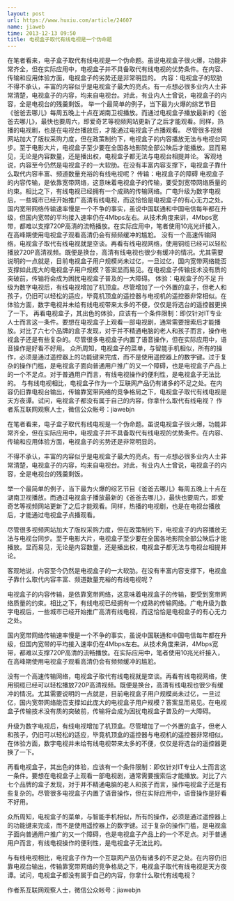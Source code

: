 ```yaml
---
layout: post
url: https://www.huxiu.com/article/24607
name: jiaweb
time: 2013-12-13 09:50
title: 电视盒子取代有线电视是一个伪命题
---
```

在笔者看来，电子盒子取代有线电视是一个伪命题。虽说电视盒子很火爆，功能非常齐全，但在实际应用中，电视盒子并不具备取代有线电视的优势条件。在内容、传输和应用体验方面，电视盒子的劣势还是非常明显的。 内容：电视盒子的软肋 不得不承认，丰富的内容似乎是电视盒子最大的亮点。有一点想必很多业内人士非常清楚，电视盒子的内容，均来自电视台。对此，有业内人士曾说，电视盒子的内容，全是电视台的残羹剩饭。 举一个最简单的例子，当下最为火爆的综艺节目《爸爸去哪儿》每周五晚上十点在湖南卫视播放。而通过电视盒子播放最新的《爸爸去哪儿》，最快也要周六，即爱奇艺等视频网站更新了之后才能观看。同样，热播的电视剧，也是在电视台播放后，才能通过电视盒子点播观看。 尽管很多视频网站加大了版权采购力度，但在政策制约下，电视盒子的内容播放无法与电视台同步。至于电影大片，电视盒子至少要在全国各地影院全部公映后才能播放。显而易见，无论是内容数量，还是播出权，电视盒子都无法与电视台相提并论。 客观地说，内容至今仍然是电视盒子的一大软肋。在没有丰富内容支撑下，电视盒子靠什么取代内容丰富、频道数量充裕的有线电视呢？ 传输：电视盒子的障碍 电视盒子的内容传输，是依靠宽带网络，这意味着电视盒子的传输，要受到宽带网络质量的约束。相比之下，有线电视已经拥有一个成熟的传输网络。广电升级为数字电视后，一些城市已经开始推广高清有线电视，而这恰恰是电视盒子的有心无力之处。 国内宽带网络传输速率慢是一个不争的事实，虽说中国联通和中国电信每年都在升级，但国内宽带的平均接入速率仍在4Mbps左右。从技术角度来讲，4Mbps宽带，都难以支撑720P高清的流畅播放。在实际应用中，笔者使用10兆光纤接入，在高峰期使用电视盒子观看高清仍会有频频缓冲的尴尬。 没有一个高速传输网络，电视盒子取代有线电视就是空谈。再看有线电视网络，使用铜缆已经可以轻松播放720P高清视频。既便是换台，高清有线电视也很少有缓冲的情况。尤其需要说明的一点就是，目前电视盒子用户规模尚未过亿，一旦过亿，国内宽带网络能否支撑如此庞大的电视盒子用户规模？答案显而易见。在电视盒子传输技术没有质的突破前，传输将会成为困扰电视盒子普及的一大障碍。 体验：电视盒子的不足 升级为数字电视后，有线电视增加了机顶盒。尽管增加了一个外置的盒子，但老人和孩子，仍旧可以轻松的适应，毕竟机顶盒的遥控器与电视机的遥控器非常相似。在体验方面，数字电视并未给有线电视带来太多的不便，仅仅是将选台的遥控器更换了一下。 再看电视盒子，其出色的体验，应该有一个条件限制：即仅针对IT专业人士而言这一条件。要想在电视盒子上观看一部电视剧，通常需要搜索后才能播放。对比了六七个品牌的盒子发现，对于并不精通电脑的老人和孩子而言，操作电视盒子还是有些复杂的。尽管很多电视盒子内置了语音操作，但在实际应用中，语音操作是好看不好用。 众所周知，电视盒子的菜单，与智能手机相似，所有的操作，必须是通过遥控器上的功能键来完成，而不是使用遥控器上的数字键。过于复杂的操作门槛，是电视盒子面向普通用户推广的又一个障碍，也是电视盒子产品上的一个不足点。对于普通用户而言，有线电视操作的便利性，是电视盒子无法比的。 与有线电视相比，电视盒子作为一个互联网产品仍有诸多的不足之处。在内容仍旧靠电视台输出，传输靠宽带网络的竞争格局之下，电视盒子取代有线电视是天方夜谭。试问，电视盒子都没有属于自己的内容，你拿什么取代有线电视？ 作者系互联网观察人士，微信公众帐号：jiawebjn

在笔者看来，电子盒子取代有线电视是一个伪命题。虽说电视盒子很火爆，功能非常齐全，但在实际应用中，电视盒子并不具备取代有线电视的优势条件。在内容、传输和应用体验方面，电视盒子的劣势还是非常明显的。

不得不承认，丰富的内容似乎是电视盒子最大的亮点。有一点想必很多业内人士非常清楚，电视盒子的内容，均来自电视台。对此，有业内人士曾说，电视盒子的内容，全是电视台的残羹剩饭。

举一个最简单的例子，当下最为火爆的综艺节目《爸爸去哪儿》每周五晚上十点在湖南卫视播放。而通过电视盒子播放最新的《爸爸去哪儿》，最快也要周六，即爱奇艺等视频网站更新了之后才能观看。同样，热播的电视剧，也是在电视台播放后，才能通过电视盒子点播观看。

尽管很多视频网站加大了版权采购力度，但在政策制约下，电视盒子的内容播放无法与电视台同步。至于电影大片，电视盒子至少要在全国各地影院全部公映后才能播放。显而易见，无论是内容数量，还是播出权，电视盒子都无法与电视台相提并论。

客观地说，内容至今仍然是电视盒子的一大软肋。在没有丰富内容支撑下，电视盒子靠什么取代内容丰富、频道数量充裕的有线电视呢？

电视盒子的内容传输，是依靠宽带网络，这意味着电视盒子的传输，要受到宽带网络质量的约束。相比之下，有线电视已经拥有一个成熟的传输网络。广电升级为数字电视后，一些城市已经开始推广高清有线电视，而这恰恰是电视盒子的有心无力之处。

国内宽带网络传输速率慢是一个不争的事实，虽说中国联通和中国电信每年都在升级，但国内宽带的平均接入速率仍在4Mbps左右。从技术角度来讲，4Mbps宽带，都难以支撑720P高清的流畅播放。在实际应用中，笔者使用10兆光纤接入，在高峰期使用电视盒子观看高清仍会有频频缓冲的尴尬。

没有一个高速传输网络，电视盒子取代有线电视就是空谈。再看有线电视网络，使用铜缆已经可以轻松播放720P高清视频。既便是换台，高清有线电视也很少有缓冲的情况。尤其需要说明的一点就是，目前电视盒子用户规模尚未过亿，一旦过亿，国内宽带网络能否支撑如此庞大的电视盒子用户规模？答案显而易见。在电视盒子传输技术没有质的突破前，传输将会成为困扰电视盒子普及的一大障碍。

升级为数字电视后，有线电视增加了机顶盒。尽管增加了一个外置的盒子，但老人和孩子，仍旧可以轻松的适应，毕竟机顶盒的遥控器与电视机的遥控器非常相似。在体验方面，数字电视并未给有线电视带来太多的不便，仅仅是将选台的遥控器更换了一下。

再看电视盒子，其出色的体验，应该有一个条件限制：即仅针对IT专业人士而言这一条件。要想在电视盒子上观看一部电视剧，通常需要搜索后才能播放。对比了六七个品牌的盒子发现，对于并不精通电脑的老人和孩子而言，操作电视盒子还是有些复杂的。尽管很多电视盒子内置了语音操作，但在实际应用中，语音操作是好看不好用。

众所周知，电视盒子的菜单，与智能手机相似，所有的操作，必须是通过遥控器上的功能键来完成，而不是使用遥控器上的数字键。过于复杂的操作门槛，是电视盒子面向普通用户推广的又一个障碍，也是电视盒子产品上的一个不足点。对于普通用户而言，有线电视操作的便利性，是电视盒子无法比的。

与有线电视相比，电视盒子作为一个互联网产品仍有诸多的不足之处。在内容仍旧靠电视台输出，传输靠宽带网络的竞争格局之下，电视盒子取代有线电视是天方夜谭。试问，电视盒子都没有属于自己的内容，你拿什么取代有线电视？

作者系互联网观察人士，微信公众帐号：jiawebjn

